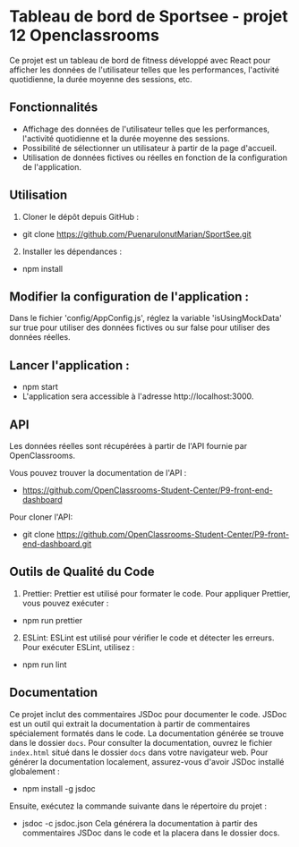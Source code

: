 # Tableau de bord de Sportsee - projet 12 Openclassrooms

Ce projet est un tableau de bord de fitness développé avec React pour afficher les données de l'utilisateur telles que les performances, l'activité quotidienne, la durée moyenne des sessions, etc.

## Fonctionnalités

- Affichage des données de l'utilisateur telles que les performances, l'activité quotidienne et la durée moyenne des sessions.
- Possibilité de sélectionner un utilisateur à partir de la page d'accueil.
- Utilisation de données fictives ou réelles en fonction de la configuration de l'application.

## Utilisation

1. Cloner le dépôt depuis GitHub :

- git clone https://github.com/PuenaruIonutMarian/SportSee.git

2. Installer les dépendances :

- npm install

## Modifier la configuration de l'application :

Dans le fichier 'config/AppConfig.js', réglez la variable 'isUsingMockData' sur true pour utiliser des données fictives ou sur false pour utiliser des données réelles.

## Lancer l'application :

- npm start
- L'application sera accessible à l'adresse http://localhost:3000.

## API

Les données réelles sont récupérées à partir de l'API fournie par OpenClassrooms.

Vous pouvez trouver la documentation de l'API :

- https://github.com/OpenClassrooms-Student-Center/P9-front-end-dashboard

Pour cloner l'API:

- git clone https://github.com/OpenClassrooms-Student-Center/P9-front-end-dashboard.git

## Outils de Qualité du Code

1. Prettier:
   Prettier est utilisé pour formater le code. Pour appliquer Prettier, vous pouvez exécuter :

- npm run prettier

2. ESLint:
   ESLint est utilisé pour vérifier le code et détecter les erreurs. Pour exécuter ESLint, utilisez :

- npm run lint

## Documentation

Ce projet inclut des commentaires JSDoc pour documenter le code. JSDoc est un outil qui extrait la documentation à partir de commentaires spécialement formatés dans le code.
La documentation générée se trouve dans le dossier `docs`. Pour consulter la documentation, ouvrez le fichier `index.html` situé dans le dossier `docs` dans votre navigateur web.
Pour générer la documentation localement, assurez-vous d'avoir JSDoc installé globalement :

- npm install -g jsdoc

Ensuite, exécutez la commande suivante dans le répertoire du projet :

- jsdoc -c jsdoc.json
  Cela générera la documentation à partir des commentaires JSDoc dans le code et la placera dans le dossier docs.
